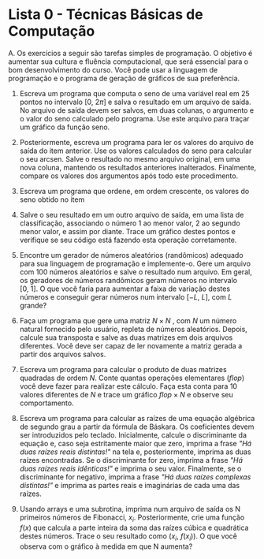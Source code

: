 # Lista 0 - Técnicas Básicas de Computação

A. Os exercícios a seguir são tarefas simples de programação. O objetivo
é aumentar sua cultura e fluência computacional, que será essencial para
o bom desenvolvimento do curso. Você pode usar a linguagem de
programação e o programa de geração de gráficos de sua preferência.

1.  Escreva um programa que computa o seno de uma variável real em 25 pontos no intervalo $[0,\ 2 \pi]$ e salva o resultado em um arquivo de saída. No arquivo de saída devem ser salvos, em duas colunas, o argumento e o valor do seno calculado pelo programa. Use este arquivo para traçar um gráfico da função seno.

2.  Posteriormente, escreva um programa para ler os valores do arquivo de saída do item anterior. Use os valores calculados do seno para calcular o seu arcsen. Salve o resultado no mesmo arquivo original, em uma nova coluna, mantendo os resultados anteriores inalterados. Finalmente, compare os valores dos argumentos após todo este procedimento.

3.  Escreva um programa que ordene, em ordem crescente, os valores do seno obtido no item

4.  Salve o seu resultado em um outro arquivo de saída, em uma lista de classificação, associando o número 1 ao menor valor, 2 ao segundo menor valor, e assim por diante. Trace um gráfico destes pontos e verifique se seu código está fazendo esta operação corretamente.

5.  Encontre um gerador de números aleatórios (randômicos) adequado para sua linguagem de programação e implemente-o. Gere um arquivo com 100 números aleatórios e salve o resultado num arquivo. Em geral, os geradores de números randômicos geram números no intervalo $[0,\ 1]$. O que você faria para aumentar a faixa de variação destes números e conseguir gerar números num intervalo $[−L,\ L]$, com $L$ grande?

6.  Faça um programa que gere uma matriz $N \times N$ , com $N$ um número natural fornecido pelo usuário, repleta de números aleatórios. Depois, calcule sua transposta e salve as duas matrizes em dois arquivos diferentes. Você deve ser capaz de ler novamente a matriz gerada a partir dos arquivos salvos.

7.  Escreva um programa para calcular o produto de duas matrizes quadradas de ordem $N$. Conte quantas operações elementares ($flop$) você deve fazer para realizar este cálculo. Faça esta conta para 10 valores diferentes de $N$ e trace um gráfico $flop \times N$ e observe seu comportamento.

8.  Escreva um programa para calcular as raízes de uma equação algébrica de segundo grau a partir da fórmula de Báskara. Os coeficientes devem ser introduzidos pelo teclado. Inicialmente, calcule o discriminante da equação e, caso seja estritamente maior que zero, imprima a frase *"Há duas raízes reais distintas!"* na tela e, posteriormente, imprima as duas raízes encontradas. Se o discriminante for zero, imprima a frase *"Há duas raízes reais idênticas!"* e imprima o seu valor. Finalmente, se o discriminante for negativo, imprima a frase *"Há duas raízes complexas distintas!"* e imprima as partes reais e imaginárias de cada uma das raízes.

9.  Usando arrays e uma subrotina, imprima num arquivo de saída os N primeiros números de Fibonacci, $x_i$. Posteriormente, crie uma função $f(x)$ que calcula a parte inteira da soma das raízes cúbica e quadrática destes números. Trace o seu resultado como $(x_i,\ f(x_i))$. O que você observa com o gráfico à medida em que N aumenta?
